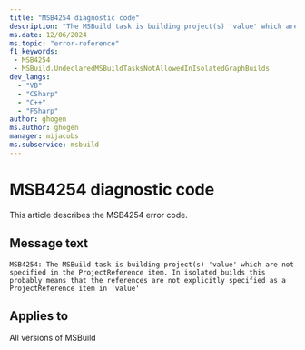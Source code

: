 ```yaml
---
title: "MSB4254 diagnostic code"
description: "The MSBuild task is building project(s) 'value' which are not specified in the ProjectReference item. In isolated builds this probably means that the references are not explicitly specified as a ProjectReference item in 'value'"
ms.date: 12/06/2024
ms.topic: "error-reference"
f1_keywords:
 - MSB4254
 - MSBuild.UndeclaredMSBuildTasksNotAllowedInIsolatedGraphBuilds
dev_langs:
  - "VB"
  - "CSharp"
  - "C++"
  - "FSharp"
author: ghogen
ms.author: ghogen
manager: mijacobs
ms.subservice: msbuild
---
```


# MSB4254 diagnostic code

<!-- :::ErrorDefinitionDescription::: -->
<!-- :::editable-content name="introDescription"::: -->
This article describes the MSB4254 error code.
<!-- :::editable-content-end::: -->

## Message text

`MSB4254: The MSBuild task is building project(s) 'value' which are not specified in the ProjectReference item. In isolated builds this probably means that the references are not explicitly specified as a ProjectReference item in 'value'`

<!-- :::editable-content name="postOutputDescription"::: -->
<!--
{StrBegin="MSB4254:"}
      LOCALIZATION: Do not localize the following words: ProjectReference, MSBuild, task.
-->
<!-- :::editable-content-end::: -->
<!-- :::ErrorDefinitionDescription-end::: -->

## Applies to

All versions of MSBuild
